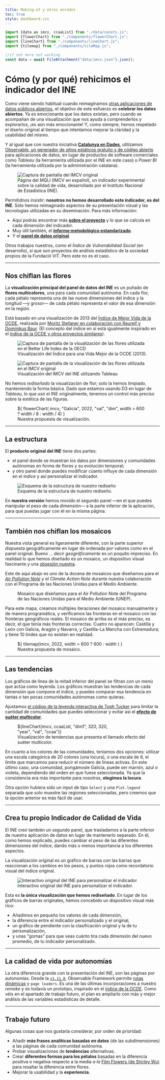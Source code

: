 ```yaml
---
title: Making-of y otros enredos
toc: true
style: dashboard.css
---
```


```js
import {data as imcv, ccaaList} from "./data/consts.js";
import {flowerChart} from "./components/flowerChart.js";
import {lineChart} from "./components/lineChart.js";
import {tilemap} from "./components/tileMap.js";

//if not here not working
const data = await FileAttachment("data/imcv.json").json();
```

# Cómo (y por qué) rehicimos el indicador del INE
Como viene siendo habitual cuando reimaginamos [otras aplicaciones de datos públicos abiertos](https://sequera.fndvit.org/), el objetivo de este esfuerzo es **celebrar los datos abiertos**. Ya es emocionante que los datos existan, pero cuando se acompañan de una visualización que nos ayuda a comprenderlos y explorarlos, ¡es aún más emocionante! Y, como siempre, hemos respetado el diseño original al tiempo que intentamos mejorar la claridad y la usabilidad del mismo.

Y al igual que con nuestra iniciativa **[Catalunya en Dades](https://catalunya-en-dades.fndvit.org/)**, utilizamos [Observable, un generador de sitios estáticos gratuito y de código abierto](https://github.com/observablehq/framework) para aplicaciones de datos, en lugar de productos de software comerciales como _Tableau_ (la herramienta utilizada por el INE en este caso) o _Power BI_ (la herramienta utilizada por la administración catalana).

<div class="figure-container">
  <figure>
    <img src="img/mqli_preview.png" alt="Captura de pantalla del IMCV original" />
    <figcaption>Página del MQLI (IMCV en español), un indicador experimental sobre la calidad de vida, desarrollado por el Instituto    Nacional de Estadística (INE).</figcaption>
  </figure>
</div>

Permitidnos insistir: **nosotros no hemos desarrollado este indicador, es del INE**. Sólo hemos reimaginado aspectos de su presentación visual y las tecnologías utilizadas en su diseminación. Para más información:
- Aquí podrás encontrar más [**sobre el proyecto**](https://www.ine.es/ss/Satellite?L=es_ES&c=INEPublicacion_C&cid=1259947308577&p=1254735110672&pagename=ProductosYServicios%2FPYSLayout&param1=PYSDetalleGratuitas) y lo que se calcula en cada dimensión del indicador.
- Muy útil también, el [**informe metodológico estandarizado**](https://www.ine.es/dynt3/metadatos/es/RespuestaDatos.htm?oe=30471).
- Y el [**panel de datos original**](https://www.ine.es/experimental/imcv/experimental_ind_multi_calidad_vida.htm).

Otros trabajos nuestros, como el *Índice de Vulnerabilidad Social* (en desarrollo), sí que son proyectos de análisis estadístico de la sociedad  propios de la Fundació ViT. Pero este no es el caso.

---
## **Nos chiflan** las flores
La **visualización principal del panel de datos del INE** es un puñado de **flores multicolores**, una para cada comunidad autónoma. En cada flor, cada pétalo representa una de las nueve dimensiones del índice y la longitud —y grosor— de cada pétalo representa el valor de esa dimensión en la región.

Está basado en una visualización de 2013 del [Índice de Mejor Vida de la OCDE](https://www.oecdbetterlifeindex.org/), realizada por [Moritz Stefaner en colaboración con Raureif y Dominikus Baur](https://truth-and-beauty.net/projects/oecd-better-life-index). (El concepto del índice en sí está igualmente inspirado en el [índice de la OCDE y otros proyectos similares](https://ine.es/experimental/imcv/exp_calidad_vida_multi.pdf)).

<div class="figure-container">
  <figure>
    <img src="img/oecd.png" alt="Captura de pantalla de la visualización de las flores utilizada en el Better Life Index de la OECD" />
    <figcaption>Visualización del Índice para una Vida Mejor de la OCDE (2013).</figcaption>
  </figure>
</div>

<div class="figure-container">
  <figure>
    <img src="img/imcv.png" alt="Captura de pantalla de la visualización de las flores utilizada en el IMCV original" />
    <figcaption>Visualización del IMCV del INE utilizando Tableau</figcaption>
  </figure>
</div>

No hemos _rediseñado_ la visualización de flor; solo la hemos limpiado, manteniendo la forma básica. Dado que estamos usando D3 en lugar de _Tableau_, lo que usó el INE originalmente, tenemos un control más preciso sobre la estética de las figuras.

<div class="figure-container">
  <figure>
    <div class="card center chart" style="margin: 0; max-width: 640px">
      ${
      flowerChart(
        imcv,
        "Galicia",
        2022,
        "val", 
        "dim",
        width > 600 ? width / 8 : width / 4)
      }
    </div>
    <figcaption>Nuestra propuesta de visualización.</figcaption>
  </figure>
</div>

---
## La estructura
El **producto original del INE** tiene dos partes: 
- el panel donde se muestran los datos por dimensiones y comunidades autónomas en forma de flores y su evolución temporal;
- y otro panel donde puedes modificar cúanto influye de cada dimensión en el índice y así personalizar el indicador.

<div class="figure-container" style="max-width:640px">
  <figure>
    <img src="img/structure.png" alt="Esquema de la estructura de nuestro rediseño" />
    <figcaption>Esquema de la estructura de nuestro rediseño.</figcaption>
  </figure>
</div>

En **nuestra versión** hemos movido el segundo panel —en el que puedes manipular el peso de cada dimensión— a la parte inferior de la aplicación, para que puedas jugar con él en la misma página.

---
## También **nos chiflan** los mosaicos
Nuestra vista general es ligeramente diferente, con la parte superior dispuesta geográficamente en lugar de ordenada por valores como en el panel original. Bueno ... decir *geográficamente* es un poquito impreciso. En realidad lo que hemos diseñado es un mosaico, un dispositivo visual fascinante y una [obsesión nuestra](https://github.com/fndvit/barfi).

Este de aquí abajo es uno de la docena de mosaicos que diseñamos para el [*Air Pollution Note*](https://www.unep.org/interactives/air-pollution-note/) y el *Climate Action Note* durante nuestra colaboración con el Programa de las Naciones Unidas para el Medio Ambiente.

<div class="figure-container">
  <figure>
    <script async src='https://www.unep.org/interactives/air-pollution-note/embed.js' data-embed='policies'></script>
    <figcaption>Mosaico que diseñamos para el Air Pollution Note del Programa de las Naciones Unidas para el Medio Ambiente (UNEP).</figcaption>
  </figure>
</div>

Para este mapa, creamos múltiples iteraciones del mosaico manualmente y de manera programática, y verificamos las fronteras en el mosaico con las fronteras geográficos reales. El mosaico de arriba es el más preciso, es decir, el que tenía más fronteras correctas. Cuatro no aparecen: Castilla y León con Galicia, Aragón y Navarra, y Castilla-La Mancha con Extremadura; y tiene 10 lindes que no existen en realidad.

<div class="figure-container" >
  <figure>
    <div class="card center chart" style="margin: 0" >
      ${
          tilemap(imcv, 2022, width > 600 ? 600 : width )
      }
    </div>
    <figcaption>Nuestra propuesta de mosaico.</figcaption>
  </figure>
</div>

---
## Las tendencias
Los gráficos de línea de la mitad inferior del panel se filtran con un menú que actúa como leyenda. Los gráficos muestran las tendencias de cada dimensión que compone el índice, y puedes comparar esa tendencia en tantas o tan pocas comunidades autónomas como quieras.

Ajustamos [el código de la leyenda interactiva de Toph Tucker](https://observablehq.com/@tophtucker/interactive-plot-legend) para limitar la cantidad de comunidades que puedes seleccionar y evitar así el **[efecto de suéter multicolor](https://www.westknits.com/products/rain-or-shine-sweater)**.

<div class="figure-container">
  <figure>
    <div class="card chart" style="max-width: 320px" >
        ${lineChart(imcv, ccaaList, "dim1", 320, 320, "year", "val", "ccaa")}
    </div>
    <figcaption>Visualización de tendencias que presenta el llamado efecto del suéter multicolor.</figcaption>
  </figure>
</div>

En cuanto a los colores de las comunidades, teníamos dos opciones: utilizar una escala categórica de 20 colores (una locura), o una escala de 6, el límite que marcamos para reducir el número de líneas activas. En este último caso, una comunidad, pongámosle Galicia, puede ser marrón, azul o violeta, dependiendo del orden en que fuese seleccionada. Ya que la consistencia era más importante para nosotros, **elegimos la locura**.

Otra opción hubiera sido un input de tipo `Select` y una `Plot.legend` separada que solo muestre las regiones seleccionadas, pero creemos que la opción anterior es más fácil de usar.

---
## Crea tu propio Indicador de Calidad de Vida
El INE creó también un segundo panel, que trasladamos a la parte inferior de nuestra aplicación de datos en lugar de mantenerlo separado. En él, como hemos explicado, puedes cambiar el peso de las diferentes dimensiones del índice, dando más o menos importancia a los diferentes aspectos.

La visualización original es un gráfico de barras con las barras que reaccionan a los cambios en los pesos, y puntos rojos como recordatorio visual del índice original.

<div class="figure-container">
  <figure>
    <img src="img/custom.png" alt="Interactivo original del INE para personalizar el indicador" />
    <figcaption>Interactivo original del INE para personalizar el indicador.</figcaption>
  </figure>
</div>

Esta es **la única visualización que hemos rediseñado**. En lugar de los gráficos de barras originales, hemos concebido un dispositivo visual más rico:
- Añadimos en pequeño los valores de cada dimensión,
- la diferencia entre el indicador personalizado y el original,
- un gráfico de pendiente con la clasificación original y la de tu personalización,
- y unas "gomas" para que veas cuánto tira cada dimensión del nuevo promedio, de tu indicador personalizado.

---
## La calidad de vida por autonomías
La otra diferencia grande con la presentación del INE, son las páginas por autonomías. Desde la [`v1.11.0`](https://github.com/observablehq/framework/releases/tag/v1.11.0), Observable Framework permite [rutas dinámicas](https://observablehq.com/framework/params) y `page loaders`. Es una de las últimas incorporaciones a nuestro _remake_ y es todavía un prototipo, inspirado en el [índice de la OCDE](https://www.oecdbetterlifeindex.org/countries/poland/). Como véis en el apartado de trabajo futuro, el plan es ampliarlo con más y mejor análisis de las variables estadísticas de detalle. 

---
## Trabajo futuro
Algunas cosas que nos gustaría considerar, por orden de prioridad:

- Añadir **más frases analíticas basadas en datos** (de las subdimensiones) a las páginas de cada comunidad autónoma.
- Probar visualizaciones de **tendencias** alternativas.
- Crear **diferentes formas para los pétalos** basadas en la diferencia positiva o negativa respecto a la media _a la_ [Film Flowers (de Shirley Wu)](https://shirleywu.studio/filmflowers/) para resaltar la diferencia entre flores.
- Mejorar la usabilidad y la **experiencia**.